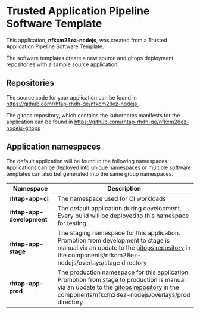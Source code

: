 # Trusted Application Pipeline Software Template

This application, **nfkcm28ez-nodejs**, was created from a Trusted Application Pipeline Software Template.

The software templates create a new source and gitops deployment repositories with a sample source application. 

## Repositories

The source code for your application can be found in [https://github.com/rhtap-rhdh-qe/nfkcm28ez-nodejs ](https://github.com/rhtap-rhdh-qe/nfkcm28ez-nodejs ).
 
The gitops repository, which contains the kubernetes manifests for the application can be found in 
[https://github.com/rhtap-rhdh-qe/nfkcm28ez-nodejs-gitops ](https://github.com/rhtap-rhdh-qe/nfkcm28ez-nodejs-gitops ) 

## Application namespaces 

The default application will be found in the following namespaces. Applications can be deployed into unique namespaces or multiple software templates can also bet generated into the same group namespaces.  

|  Namespace   |  Description   |  
| -------- | -------- |
| **rhtap-app-ci** | The namespace used for CI workloads |
| **rhtap-app-development** | The default application during development. Every build will be deployed to this namespace for testing. |
| **rhtap-app-stage** | The staging namespace for this application. Promotion from development to stage is manual via an update to the [gitops repository](https://github.com/rhtap-rhdh-qe/nfkcm28ez-nodejs-gitops ) in the components/nfkcm28ez-nodejs/overlays/stage directory |
| **rhtap-app-prod** | The production namespace for this application. Promotion from stage to production is manual via an update to the [gitops repository](https://github.com/rhtap-rhdh-qe/nfkcm28ez-nodejs-gitops ) in the components/nfkcm28ez-nodejs/overlays/prod directory |